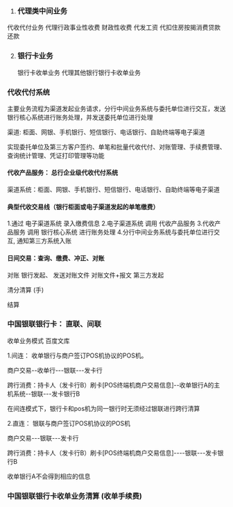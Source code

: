










1. ### 代理类中间业务

  代收代付业务 
  代理行政事业性收费
  财政性收费
  代发工资
  代扣住房按揭消费贷款还款

2. ### 银行卡业务

   银行卡收单业务
    代理其他银行银行卡收单业务 


### 代收代付系统

 主要业务流程为渠道发起业务请求，分行中间业务系统与委托单位进行交互，发送银行核心系统进行账务处理，并发送委托单位进行处理

 渠道: 柜面、网银、手机银行、短信银行、电话银行、自助终端等电子渠道

 实现委托单位及第三方客户签约、单笔和批量代收代付、对账管理、手续费管理、查询统计管理、凭证打印管理等功能

 

####  代收产品服务： 总行企业级代收代付系统

 渠道系统：柜面、网银、手机银行、短信银行、电话银行、自助终端等电子渠道

#### 典型代收交易线（银行柜面或电子渠道发起的单笔缴费）

 1.通过 电子渠道系统 录入缴费信息
 2.电子渠道系统 调用 代收产品服务
 3.代收产品服务 调用 银行核心系统 进行账务处理
 4.分行中间业务系统与委托单位进行交互, 通知第三方系统入账

#### 日间交易：查询、缴费、冲正、对账

对账
 银行发起、
  发送对账文件
  对账文件+报文
 第三方发起 


清分清算 (手)

结算



### 中国银联银行卡： 直联、间联



收单业务模式 百度文库

1.间连： 收单银行与商户签订POS机协议的POS机。

商户交易--收单行---银联---发卡行

  跨行消费：持卡人（发卡行B）刷卡[POS终端机商户交易信息]--收单银行A的主机系统--银联---发卡银行B

在间连模式下，银行卡和pos机为同一银行时无须经过银联进行跨行清算

2.直连： 银联与商户签订POS机协议的POS机

商户交易---银联---发卡行

跨行消费：持卡人（发卡行B）刷卡[POS终端机商户交易信息]----银联---发卡银行B

收单银行A不会得到相应的信息



### 中国银联银行卡收单业务清算 (收单手续费)